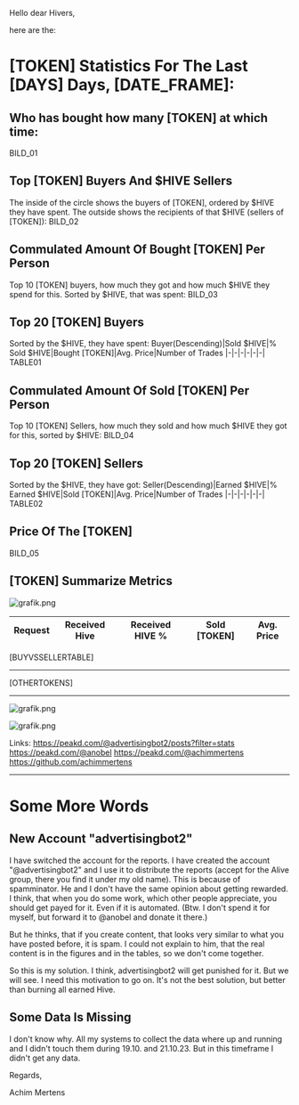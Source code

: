 Hello dear Hivers,

here are the:

# [TOKEN] Statistics For The Last [DAYS] Days, [DATE_FRAME]:

## Who has bought how many [TOKEN] at which time:

BILD_01

## Top [TOKEN] Buyers And $HIVE Sellers
The inside of the circle shows the buyers of [TOKEN], ordered by $HIVE they have spent. The outside shows the recipients of that $HIVE (sellers of [TOKEN]):
BILD_02


## Commulated Amount Of Bought [TOKEN] Per Person
Top 10 [TOKEN] buyers, how much they got and how much $HIVE they spend for this. Sorted by $HIVE, that was spent:
BILD_03


## Top 20 [TOKEN] Buyers
Sorted by the $HIVE, they have spent:
Buyer(Descending)|Sold $HIVE|% Sold $HIVE|Bought [TOKEN]|Avg. Price|Number of Trades
|-|-|-|-|-|-|
TABLE01

## Commulated Amount Of Sold [TOKEN] Per Person
Top 10 [TOKEN] Sellers, how much they sold and how much $HIVE they got for this, sorted by $HIVE:
BILD_04

## Top 20 [TOKEN] Sellers
Sorted by the $HIVE, they have got:
Seller(Descending)|Earned $HIVE|% Earned $HIVE|Sold [TOKEN]|Avg. Price|Number of Trades
|-|-|-|-|-|-|
TABLE02

## Price Of The [TOKEN]
BILD_05

## [TOKEN] Summarize Metrics


![grafik.png](https://files.peakd.com/file/peakd-hive/achimmertens/23tbRUo9x9mdFCL6QMXkmwzxfsB5McJsUhqLqeyvGVjHS6hax8CYsGMmifJJcTMjKajSX.png)

Request|Received Hive|Received HIVE %|Sold [TOKEN]|Avg. Price
|-|-|-|-|-|
[BUYVSSELLERTABLE]

---

[OTHERTOKENS]

---
![grafik.png](https://files.peakd.com/file/peakd-hive/achimmertens/Eo8L55APpqd71ySK5Rd9jev9QLx1tH4PjmRjkjqwy2cwxFMERCSrR86qJQ4vjgBb5RL.png)

![grafik.png](https://files.peakd.com/file/peakd-hive/achimmertens/23w2sCnvDzL4K2e18TYxwWLdrgJ5MRcTF6na2KebUEwGYMwbZeNED8LuLHWvFUW7jjSTW.png)

Links:
https://peakd.com/@advertisingbot2/posts?filter=stats
https://peakd.com/@anobel
https://peakd.com/@achimmertens
https://github.com/achimmertens

---
# Some More Words
## New Account "advertisingbot2"
I have switched the account for the reports. I have created the account "@advertisingbot2" and I use it to distribute the reports (accept for the Alive group, there you find it under my old name).
This is because of spamminator. He and I don't have the same opinion about getting rewarded. I think, that when you do some work, which other people appreciate, you should get payed for it. Even if it is automated. (Btw. I don't spend it for myself, but forward it to @anobel and donate it there.)

But he thinks, that if you create content, that looks very similar to what you have posted before, it is spam.
I could not explain to him, that the real content is in the figures and in the tables, so we don't come together.

So this is my solution. I think, advertisingbot2 will get punished for it. But we will see. I need this motivation to go on.
It's not the best solution, but better than burning all earned Hive.

## Some Data Is Missing
I don't know why. All my systems to collect the data where up and running and I didn't touch them during 19.10. and 21.10.23. But in this timeframe I didn't get any data.


Regards,

Achim Mertens